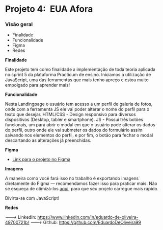 # Projeto 4:  EUA Afora

### Visão geral


* Finalidade
* Funcionalidade
* Figma
* Redes


**Finalidade**

Este projeto tem como finalidade a implementação de toda teoria aplicada no sprint 5 da plataforma Practicum de ensino. Iniciamos a utilização de JavaScript, uma das ferramentas que mais tenho apreço e estou muito empolgado para aprender mais!

**Funcionalidade**

Nesta Landingpage o usuário tem acesso a um perfil de galeria de fotos, onde com a ferramenta JS ele vai poder alterar o nome do perfil para o texto que desejar. 
HTML/CSS - Design responsivo para diversos dispositivos (Desktop, tabler e smartphone).
JS - Possui três botões funcionais, um para abrir o modal em que o usuário pode alterar os dados do perfil, outro onde ele vai submeter os dados do formulário assim salvando nos elementos do perfil, e por fim, o botão para fechar o modal descartando as alterações já preenchidas.

**Figma**

* [Link para o projeto no Figma](https://www.figma.com/file/XfB6BSINvliub43JgKza1e/WEB.-Sprint-4.-Around-The-U.S.-desktop-%2B-mobile-pt)

**Imagens**

A maneira como você fará isso no trabalho é exportando imagens diretamente do Figma — recomendamos fazer isso para praticar mais. Não se esqueça de otimizá-los [aqui](https://tinypng.com/), para que seu projeto carregue mais rápido.

Divirta-se com JavaScript!

**Redes**

---> LinkedIn: https://www.linkedin.com/in/eduardo-de-oliveira-49700721b/
---> Github: https://github.com/EduardoDeOliveira99
